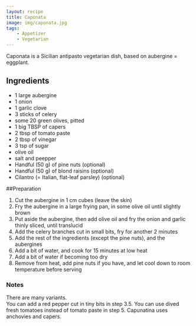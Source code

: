 ```yaml
---
layout: recipe
title: Caponata
image: img/caponata.jpg  
tags:
    - Appetizer
    - Vegetarian
---
```

Caponata is a Sicilian antipasto vegetarian dish, based on aubergine = eggplant.

## Ingredients  

* 1 large aubergine  
* 1 onion  
* 1 garlic clove  
* 3 sticks of celery  
* some 20 green olives, pitted  
* 1 big TBSP of capers  
* 2 tbsp of tomato paste  
* 2 tbsp of vinegar  
* 3 tsp of sugar  
* olive oil
* salt and peepper  
* Handful (50 g) of pine nuts (optional)  
* Handful (50 g) of blond raisins (optional) 
* Cilantro (= Italian, flat-leaf parsley) (optional)

##Preparation

1. Cut the aubergine in 1 cm cubes (leave the skin)
2. Fry the aubergine in a large frying pan, in some olive oil until slightly brown
3. Put aside the aubergine, then add olive oil and fry the onion and garlic thinly sliced, until translucid
4. Add the celery branches cut in small bits, fry for another 2 minutes
5. Add the rest of the ingredients (except the pine nuts), and the aubergines
6. Add a bit of water, and cook for 15 minutes at low heat
7. Add a bit of water if becoming too dry
8. Remove from heat, add pine nuts if you have, and let cool down to room temperature before serving

### Notes
There are many variants.  
You can add a red pepper cut in tiny bits in step 3.5. 
You can use dived fresh tomatoes instead of tomato paste in step 5. 
Capunatina uses anchovies and capers.  
